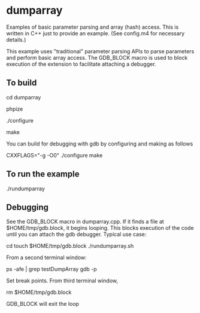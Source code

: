 # dumparray

Examples of basic parameter parsing and array (hash) access. This is written
in C++ just to provide an example. (See config.m4 for necessary details.)

This example uses "traditional" parameter parsing APIs to parse parameters
and perform basic array access. The GDB_BLOCK macro is used to block
execution of the extension to facilitate attaching a debugger. 

## To build


cd dumparray

phpize

./configure

make

You can build for debugging with gdb by configuring and making as follows

CXXFLAGS="-g -O0" ./configure
make


## To run the example

./rundumparray

## Debugging

See the GDB_BLOCK macro in dumparray.cpp. If it finds a file at $HOME/tmp/gdb.block, it begins looping. This blocks execution of the code until you can attach the gdb debugger. Typical use case:

cd <this directory>
touch $HOME/tmp/gdb.block
./rundumparray.sh

From a second terminal window:

ps -afe | grep testDumpArray
gdb -p <pid obtained by ps command>

Set break points. From third terminal window, 

rm $HOME/tmp/gdb.block

GDB_BLOCK will exit the loop


